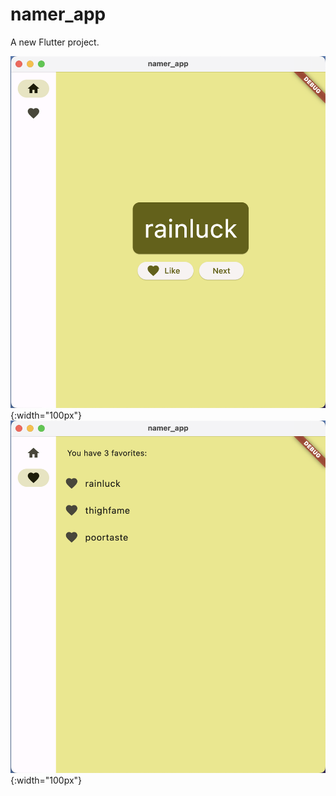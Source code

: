 # namer_app

A new Flutter project.

![1st Image](img1.png){:width="100px"}
![2nd Image](img2.png){:width="100px"}

